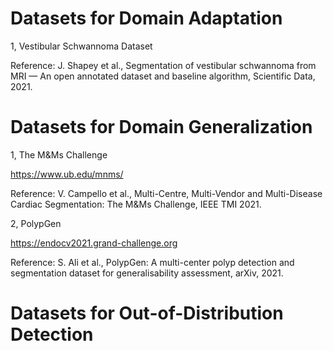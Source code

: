# Datasets for Domain Adaptation
1, Vestibular Schwannoma Dataset

Reference: J. Shapey et al., Segmentation of vestibular schwannoma from MRI — An open annotated dataset and baseline algorithm, Scientific Data, 2021.

# Datasets for Domain Generalization
1, The M&Ms Challenge

https://www.ub.edu/mnms/

Reference: V. Campello et al., Multi-Centre, Multi-Vendor and Multi-Disease Cardiac Segmentation: The M&Ms Challenge, IEEE TMI 2021.

2, PolypGen

https://endocv2021.grand-challenge.org

Reference: S. Ali et al., PolypGen: A multi-center polyp detection and segmentation dataset for generalisability assessment, arXiv, 2021.

# Datasets for Out-of-Distribution Detection
